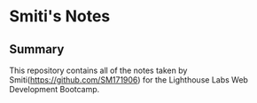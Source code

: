 # Smiti's Notes
## Summary 

This repository contains all of the notes taken by Smiti(https://github.com/SM171906) for the Lighthouse Labs Web Development Bootcamp.
